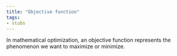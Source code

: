 ```yaml
---
title: "Objective function"
tags:
- stubs
---
```


In mathematical optimization, an objective function represents the phenomenon we want to maximize or minimize. 